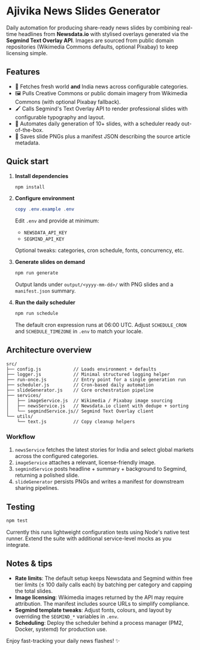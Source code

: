 # Ajivika News Slides Generator

Daily automation for producing share-ready news slides by combining real-time headlines from **Newsdata.io** with stylised overlays generated via the **Segmind Text Overlay API**. Images are sourced from public domain repositories (Wikimedia Commons defaults, optional Pixabay) to keep licensing simple.

## Features

- 🔄 Fetches fresh world **and** India news across configurable categories.
- 🖼️ Pulls Creative Commons or public domain imagery from Wikimedia Commons (with optional Pixabay fallback).
- 🖌️ Calls Segmind's Text Overlay API to render professional slides with configurable typography and layout.
- 📅 Automates daily generation of 10+ slides, with a scheduler ready out-of-the-box.
- 📂 Saves slide PNGs plus a manifest JSON describing the source article metadata.

## Quick start

1. **Install dependencies**

   ```powershell
   npm install
   ```

2. **Configure environment**

   ```powershell
   copy .env.example .env
   ```

   Edit `.env` and provide at minimum:

   - `NEWSDATA_API_KEY`
   - `SEGMIND_API_KEY`

   Optional tweaks: categories, cron schedule, fonts, concurrency, etc.

3. **Generate slides on demand**

   ```powershell
   npm run generate
   ```

   Output lands under `output/<yyyy-mm-dd>/` with PNG slides and a `manifest.json` summary.

4. **Run the daily scheduler**

   ```powershell
   npm run schedule
   ```

   The default cron expression runs at 06:00 UTC. Adjust `SCHEDULE_CRON` and `SCHEDULE_TIMEZONE` in `.env` to match your locale.

## Architecture overview

```
src/
├── config.js            // Loads environment + defaults
├── logger.js            // Minimal structured logging helper
├── run-once.js          // Entry point for a single generation run
├── scheduler.js         // Cron-based daily automation
├── slideGenerator.js    // Core orchestration pipeline
├── services/
│   ├── imageService.js  // Wikimedia / Pixabay image sourcing
│   ├── newsService.js   // Newsdata.io client with dedupe + sorting
│   └── segmindService.js// Segmind Text Overlay client
└── utils/
    └── text.js          // Copy cleanup helpers
```

### Workflow

1. `newsService` fetches the latest stories for India and select global markets across the configured categories.
2. `imageService` attaches a relevant, license-friendly image.
3. `segmindService` posts headline + summary + background to Segmind, returning a polished slide.
4. `slideGenerator` persists PNGs and writes a manifest for downstream sharing pipelines.

## Testing

```powershell
npm test
```

Currently this runs lightweight configuration tests using Node's native test runner. Extend the suite with additional service-level mocks as you integrate.

## Notes & tips

- **Rate limits**: The default setup keeps Newsdata and Segmind within free tier limits (≤ 100 daily calls each) by batching per category and capping the total slides.
- **Image licensing**: Wikimedia images returned by the API may require attribution. The manifest includes source URLs to simplify compliance.
- **Segmind template tweaks**: Adjust fonts, colours, and layout by overriding the `SEGMIND_*` variables in `.env`.
- **Scheduling**: Deploy the scheduler behind a process manager (PM2, Docker, systemd) for production use.

Enjoy fast-tracking your daily news flashes! ✨
